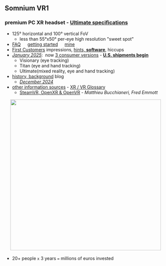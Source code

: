 ---
---
## Somnium VR1
### premium PC XR headset - [Ultimate specifications](https://vrgineers.com/somnium-vr1-mr/)
- 125° horizontal and 100° vertical FoV  
	- less than 55°x50° per-eye high resolution "sweet spot"  
- [FAQ](XR/FAQ.htm) &emsp; [getting started](XR/start.htm) &emsp; [mine](XR/mine.htm)  
- [First Customers](XR/first.htm) impressions, [hints, **software**](XR/first.htm#software), hiccups
- [*January 2025*](XR/AMA3Jan25.htm):&nbsp; now [3 consumer versions](https://store.somniumspace.com/) - 
	[**U.S. shipments begin**](https://www.roadtovr.com/somnium-begins-shipping-vr1-pc-vr-headset-in-the-us-announces-incoming-price-hike/)
	- Visionary (eye tracking)
	- Titan (eye and hand tracking)
	- Ultimate(mixed reality, eye and hand tracking)
- [history, background](XR/VR1.html) blog
	- [*December 2024*](XR/Dec2024.htm)  
- [other information sources](XR/Somnium_VR1_sources.htm) - [XR / VR Glossary](XR/Glossary)  
	- [SteamVR, OpenXR & OpenVR](XR/mbucchia.html) - *Matthieu Bucchianeri, Fred Emmott*  

 &emsp; <img width=480 src=https://store.somniumspace.com/cdn/shop/files/VR1_0006_VR_ET_MR_HT_2_1500x_crop_center.jpg><br>  
- 20+ people `x` 3 years `=` millions of euros invested
